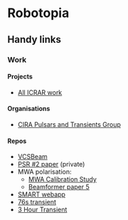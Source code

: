 # Robotopia

<!--
**robotopia/robotopia** is a ✨ _special_ ✨ repository because its `README.md` (this file) appears on your GitHub profile.

Here are some ideas to get you started:

- 🔭 I’m currently working on ...
- 🌱 I’m currently learning ...
- 👯 I’m looking to collaborate on ...
- 🤔 I’m looking for help with ...
- 💬 Ask me about ...
- 📫 How to reach me: ...
- 😄 Pronouns: he/him
-->

## Handy links

### Work

#### Projects

- [All ICRAR work](https://github.com/users/robotopia/projects/1)

#### Organisations

- [CIRA Pulsars and Transients Group](https://github.com/CIRA-Pulsars-and-Transients-Group)

#### Repos

- [VCSBeam](https://github.com/CIRA-Pulsars-and-Transients-Group/vcsbeam)
- [PSR #2 paper](https://github.com/robotopia/j0024-1956-analysis) (private)
- MWA polarisation:
  - [MWA Calibration Study](https://github.com/CIRA-Pulsars-and-Transients-Group/mwa_calibration_study)
  - [Beamformer paper 5](https://github.com/robotopia/paper-bfm5)
- [SMART webapp](https://github.com/ADACS-Australia/SS2020A-RBhat)
- [76s transient](https://github.com/robotopia/meerkat-long-period-mwa-analysis)
- [3 Hour Transient](https://github.com/nhurleywalker/3Hour-Transient)
